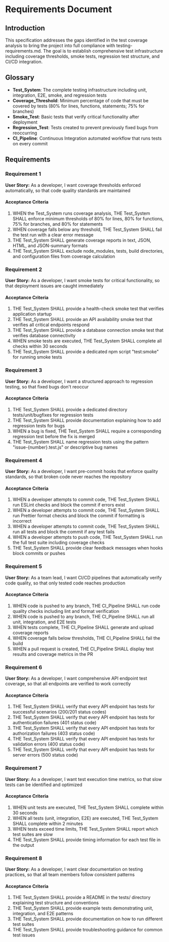 # Requirements Document

## Introduction

This specification addresses the gaps identified in the test coverage analysis to bring the project into full compliance with testing-requirements.md. The goal is to establish comprehensive test infrastructure including coverage thresholds, smoke tests, regression test structure, and CI/CD integration.

## Glossary

- **Test_System**: The complete testing infrastructure including unit, integration, E2E, smoke, and regression tests
- **Coverage_Threshold**: Minimum percentage of code that must be covered by tests (80% for lines, functions, statements; 75% for branches)
- **Smoke_Test**: Basic tests that verify critical functionality after deployment
- **Regression_Test**: Tests created to prevent previously fixed bugs from reoccurring
- **CI_Pipeline**: Continuous Integration automated workflow that runs tests on every commit

## Requirements

### Requirement 1

**User Story:** As a developer, I want coverage thresholds enforced automatically, so that code quality standards are maintained

#### Acceptance Criteria

1. WHEN the Test_System runs coverage analysis, THE Test_System SHALL enforce minimum thresholds of 80% for lines, 80% for functions, 75% for branches, and 80% for statements
2. WHEN coverage falls below any threshold, THE Test_System SHALL fail the test run with a clear error message
3. THE Test_System SHALL generate coverage reports in text, JSON, HTML, and JSON-summary formats
4. THE Test_System SHALL exclude node_modules, tests, build directories, and configuration files from coverage calculation

### Requirement 2

**User Story:** As a developer, I want smoke tests for critical functionality, so that deployment issues are caught immediately

#### Acceptance Criteria

1. THE Test_System SHALL provide a health-check smoke test that verifies application startup
2. THE Test_System SHALL provide an API availability smoke test that verifies all critical endpoints respond
3. THE Test_System SHALL provide a database connection smoke test that verifies database connectivity
4. WHEN smoke tests are executed, THE Test_System SHALL complete all checks within 30 seconds
5. THE Test_System SHALL provide a dedicated npm script "test:smoke" for running smoke tests

### Requirement 3

**User Story:** As a developer, I want a structured approach to regression testing, so that fixed bugs don't reoccur

#### Acceptance Criteria

1. THE Test_System SHALL provide a dedicated directory tests/unit/bugfixes for regression tests
2. THE Test_System SHALL provide documentation explaining how to add regression tests for bugs
3. WHEN a bug is fixed, THE Test_System SHALL require a corresponding regression test before the fix is merged
4. THE Test_System SHALL name regression tests using the pattern "issue-{number}.test.js" or descriptive bug names

### Requirement 4

**User Story:** As a developer, I want pre-commit hooks that enforce quality standards, so that broken code never reaches the repository

#### Acceptance Criteria

1. WHEN a developer attempts to commit code, THE Test_System SHALL run ESLint checks and block the commit if errors exist
2. WHEN a developer attempts to commit code, THE Test_System SHALL run Prettier format checks and block the commit if formatting is incorrect
3. WHEN a developer attempts to commit code, THE Test_System SHALL run all tests and block the commit if any test fails
4. WHEN a developer attempts to push code, THE Test_System SHALL run the full test suite including coverage checks
5. THE Test_System SHALL provide clear feedback messages when hooks block commits or pushes

### Requirement 5

**User Story:** As a team lead, I want CI/CD pipelines that automatically verify code quality, so that only tested code reaches production

#### Acceptance Criteria

1. WHEN code is pushed to any branch, THE CI_Pipeline SHALL run code quality checks including lint and format verification
2. WHEN code is pushed to any branch, THE CI_Pipeline SHALL run all unit, integration, and E2E tests
3. WHEN tests complete, THE CI_Pipeline SHALL generate and upload coverage reports
4. WHEN coverage falls below thresholds, THE CI_Pipeline SHALL fail the build
5. WHEN a pull request is created, THE CI_Pipeline SHALL display test results and coverage metrics in the PR

### Requirement 6

**User Story:** As a developer, I want comprehensive API endpoint test coverage, so that all endpoints are verified to work correctly

#### Acceptance Criteria

1. THE Test_System SHALL verify that every API endpoint has tests for successful scenarios (200/201 status codes)
2. THE Test_System SHALL verify that every API endpoint has tests for authentication failures (401 status code)
3. THE Test_System SHALL verify that every API endpoint has tests for authorization failures (403 status code)
4. THE Test_System SHALL verify that every API endpoint has tests for validation errors (400 status code)
5. THE Test_System SHALL verify that every API endpoint has tests for server errors (500 status code)

### Requirement 7

**User Story:** As a developer, I want test execution time metrics, so that slow tests can be identified and optimized

#### Acceptance Criteria

1. WHEN unit tests are executed, THE Test_System SHALL complete within 30 seconds
2. WHEN all tests (unit, integration, E2E) are executed, THE Test_System SHALL complete within 2 minutes
3. WHEN tests exceed time limits, THE Test_System SHALL report which test suites are slow
4. THE Test_System SHALL provide timing information for each test file in the output

### Requirement 8

**User Story:** As a developer, I want clear documentation on testing practices, so that all team members follow consistent patterns

#### Acceptance Criteria

1. THE Test_System SHALL provide a README in the tests/ directory explaining test structure and conventions
2. THE Test_System SHALL provide example tests demonstrating unit, integration, and E2E patterns
3. THE Test_System SHALL provide documentation on how to run different test suites
4. THE Test_System SHALL provide troubleshooting guidance for common test issues
